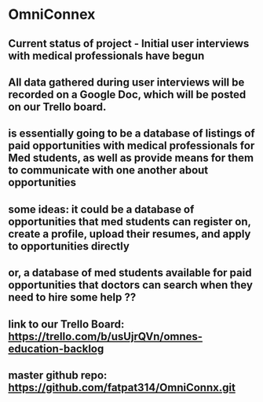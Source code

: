 # OmniConnex #

## Current status of project - Initial user interviews with medical professionals have begun

## All data gathered during user interviews will be recorded on a Google Doc, which will be posted on our Trello board.

## is essentially going to be a database of listings of paid opportunities with medical professionals for Med students, as well as provide means for them to communicate with one another about opportunities

## some ideas: it could be a database of opportunities that med students can register on, create a profile, upload their resumes, and apply to opportunities directly

## or, a database of med students available for paid opportunities that doctors can search when they need to hire some help ??

## link to our Trello Board: https://trello.com/b/usUjrQVn/omnes-education-backlog


## master github repo: https://github.com/fatpat314/OmniConnx.git
